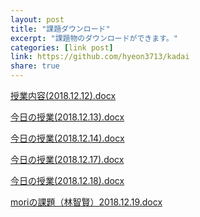 ```yaml
---
layout: post
title: "課題ダウンロード"
excerpt: "課題物のダウンロードができます。"
categories: [link post]
link: https://github.com/hyeon3713/kadai
share: true
---
```



 [授業内容(2018.12.12).docx](https://github.com/hyeon3713/kadai/raw/master/%E6%8E%88%E6%A5%AD%E5%86%85%E5%AE%B9(2018.12.12).docx)
 
 [今日の授業(2018.12.13).docx](https://github.com/hyeon3713/kadai/raw/master/%E4%BB%8A%E6%97%A5%E3%81%AE%E6%8E%88%E6%A5%AD(2018.12.13).docx)
 
 [今日の授業(2018.12.14).docx](https://github.com/hyeon3713/kadai/raw/master/%E4%BB%8A%E6%97%A5%E3%81%AE%E6%8E%88%E6%A5%AD(2018.12.14).docx)
 
 [今日の授業(2018.12.17).docx](https://github.com/hyeon3713/kadai/raw/master/%E4%BB%8A%E6%97%A5%E3%81%AE%E6%8E%88%E6%A5%AD(2018.12.17).docx)
 
 [今日の授業(2018.12.18).docx](https://github.com/hyeon3713/kadai/raw/master/%E4%BB%8A%E6%97%A5%E3%81%AE%E6%8E%88%E6%A5%AD(2018.12.18).docx)
 
 [moriの課題（林智賢）2018.12.19.docx](https://github.com/hyeon3713/kadai/raw/master/mori%E3%81%AE%E8%AA%B2%E9%A1%8C%EF%BC%88%EF%A7%B4%E6%99%BA%E8%B3%A2%EF%BC%892018.12.19.docx)
 
